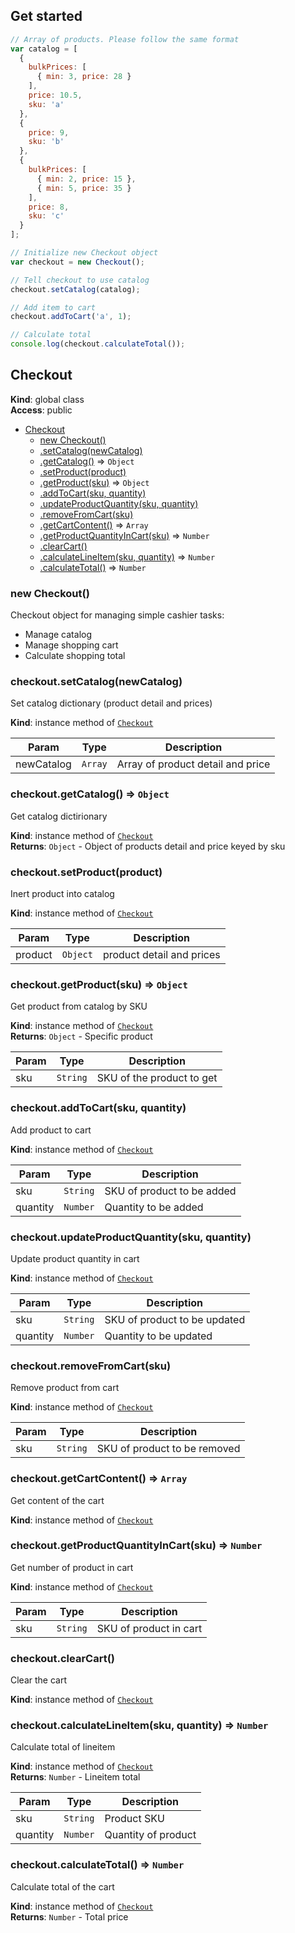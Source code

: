 ## Get started
```javascript
// Array of products. Please follow the same format
var catalog = [
  {
    bulkPrices: [
      { min: 3, price: 28 }
    ],
    price: 10.5,
    sku: 'a'
  },
  {
    price: 9,
    sku: 'b'
  },
  {
    bulkPrices: [
      { min: 2, price: 15 },
      { min: 5, price: 35 }
    ],
    price: 8,
    sku: 'c'
  }
];

// Initialize new Checkout object
var checkout = new Checkout();

// Tell checkout to use catalog
checkout.setCatalog(catalog);

// Add item to cart
checkout.addToCart('a', 1);

// Calculate total
console.log(checkout.calculateTotal());
```

<a name="Checkout"></a>

## Checkout
**Kind**: global class  
**Access**: public  

* [Checkout](#Checkout)
    * [new Checkout()](#new_Checkout_new)
    * [.setCatalog(newCatalog)](#Checkout+setCatalog)
    * [.getCatalog()](#Checkout+getCatalog) ⇒ <code>Object</code>
    * [.setProduct(product)](#Checkout+setProduct)
    * [.getProduct(sku)](#Checkout+getProduct) ⇒ <code>Object</code>
    * [.addToCart(sku, quantity)](#Checkout+addToCart)
    * [.updateProductQuantity(sku, quantity)](#Checkout+updateProductQuantity)
    * [.removeFromCart(sku)](#Checkout+removeFromCart)
    * [.getCartContent()](#Checkout+getCartContent) ⇒ <code>Array</code>
    * [.getProductQuantityInCart(sku)](#Checkout+getProductQuantityInCart) ⇒ <code>Number</code>
    * [.clearCart()](#Checkout+clearCart)
    * [.calculateLineItem(sku, quantity)](#Checkout+calculateLineItem) ⇒ <code>Number</code>
    * [.calculateTotal()](#Checkout+calculateTotal) ⇒ <code>Number</code>

<a name="new_Checkout_new"></a>

### new Checkout()
Checkout object for managing simple cashier tasks:
- Manage catalog
- Manage shopping cart
- Calculate shopping total

<a name="Checkout+setCatalog"></a>

### checkout.setCatalog(newCatalog)
Set catalog dictionary (product detail and prices)

**Kind**: instance method of [<code>Checkout</code>](#Checkout)  

| Param | Type | Description |
| --- | --- | --- |
| newCatalog | <code>Array</code> | Array of product detail and price |

<a name="Checkout+getCatalog"></a>

### checkout.getCatalog() ⇒ <code>Object</code>
Get catalog dictirionary

**Kind**: instance method of [<code>Checkout</code>](#Checkout)  
**Returns**: <code>Object</code> - Object of products detail and price keyed by sku  
<a name="Checkout+setProduct"></a>

### checkout.setProduct(product)
Inert product into catalog

**Kind**: instance method of [<code>Checkout</code>](#Checkout)  

| Param | Type | Description |
| --- | --- | --- |
| product | <code>Object</code> | product detail and prices |

<a name="Checkout+getProduct"></a>

### checkout.getProduct(sku) ⇒ <code>Object</code>
Get product from catalog by SKU

**Kind**: instance method of [<code>Checkout</code>](#Checkout)  
**Returns**: <code>Object</code> - Specific product  

| Param | Type | Description |
| --- | --- | --- |
| sku | <code>String</code> | SKU of the product to get |

<a name="Checkout+addToCart"></a>

### checkout.addToCart(sku, quantity)
Add product to cart

**Kind**: instance method of [<code>Checkout</code>](#Checkout)  

| Param | Type | Description |
| --- | --- | --- |
| sku | <code>String</code> | SKU of product to be added |
| quantity | <code>Number</code> | Quantity to be added |

<a name="Checkout+updateProductQuantity"></a>

### checkout.updateProductQuantity(sku, quantity)
Update product quantity in cart

**Kind**: instance method of [<code>Checkout</code>](#Checkout)  

| Param | Type | Description |
| --- | --- | --- |
| sku | <code>String</code> | SKU of product to be updated |
| quantity | <code>Number</code> | Quantity to be updated |

<a name="Checkout+removeFromCart"></a>

### checkout.removeFromCart(sku)
Remove product from cart

**Kind**: instance method of [<code>Checkout</code>](#Checkout)  

| Param | Type | Description |
| --- | --- | --- |
| sku | <code>String</code> | SKU of product to be removed |

<a name="Checkout+getCartContent"></a>

### checkout.getCartContent() ⇒ <code>Array</code>
Get content of the cart

**Kind**: instance method of [<code>Checkout</code>](#Checkout)  
<a name="Checkout+getProductQuantityInCart"></a>

### checkout.getProductQuantityInCart(sku) ⇒ <code>Number</code>
Get number of product in cart

**Kind**: instance method of [<code>Checkout</code>](#Checkout)  

| Param | Type | Description |
| --- | --- | --- |
| sku | <code>String</code> | SKU of product in cart |

<a name="Checkout+clearCart"></a>

### checkout.clearCart()
Clear the cart

**Kind**: instance method of [<code>Checkout</code>](#Checkout)  
<a name="Checkout+calculateLineItem"></a>

### checkout.calculateLineItem(sku, quantity) ⇒ <code>Number</code>
Calculate total of lineitem

**Kind**: instance method of [<code>Checkout</code>](#Checkout)  
**Returns**: <code>Number</code> - Lineitem total  

| Param | Type | Description |
| --- | --- | --- |
| sku | <code>String</code> | Product SKU |
| quantity | <code>Number</code> | Quantity of product |

<a name="Checkout+calculateTotal"></a>

### checkout.calculateTotal() ⇒ <code>Number</code>
Calculate total of the cart

**Kind**: instance method of [<code>Checkout</code>](#Checkout)  
**Returns**: <code>Number</code> - Total price  
